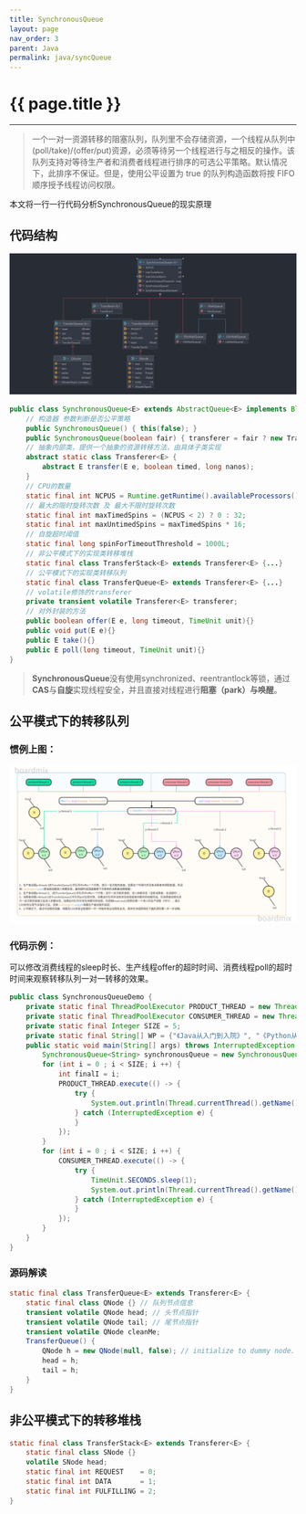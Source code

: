 ```yaml
---
title: SynchronousQueue
layout: page
nav_order: 3
parent: Java
permalink: java/syncQueue
---
```


# {{ page.title }}  

---
> 一个一对一资源转移的阻塞队列，队列里不会存储资源，一个线程从队列中(poll/take)/(offer/put)资源，必须等待另一个线程进行与之相反的操作。该队列支持对等待生产者和消费者线程进行排序的可选公平策略。默认情况下，此排序不保证。但是，使用公平设置为 true 的队列构造函数将按 FIFO 顺序授予线程访问权限。
  

本文将一行一行代码分析SynchronousQueue的现实原理
## 代码结构
![syncQueue](/assets/image/syncQueue.png)
```java
public class SynchronousQueue<E> extends AbstractQueue<E> implements BlockingQueue<E>, Serializable {
    // 构造器 参数判断是否公平策略
    public SynchronousQueue() { this(false); }
    public SynchronousQueue(boolean fair) { transferer = fair ? new TransferQueue<E>() : new TransferStack<E>();}
    // 抽象内部类，提供一个抽象的资源转移方法，由具体子类实现
    abstract static class Transferer<E> {
        abstract E transfer(E e, boolean timed, long nanos);
    }
    // CPU的数量
    static final int NCPUS = Runtime.getRuntime().availableProcessors();
    // 最大的限时旋转次数 及 最大不限时旋转次数
    static final int maxTimedSpins = (NCPUS < 2) ? 0 : 32;
    static final int maxUntimedSpins = maxTimedSpins * 16;
    // 自旋超时阈值
    static final long spinForTimeoutThreshold = 1000L;
    // 非公平模式下的实现类转移堆栈
    static final class TransferStack<E> extends Transferer<E> {...}
    // 公平模式下的实现类转移队列
    static final class TransferQueue<E> extends Transferer<E> {...}
    // volatile修饰的transferer
    private transient volatile Transferer<E> transferer;
    // 对外封装的方法
    public boolean offer(E e, long timeout, TimeUnit unit){}
    public void put(E e){}
    public E take(){}
    public E poll(long timeout, TimeUnit unit){}
}
```

> **SynchronousQueue**没有使用synchronized、reentrantlock等锁，通过**CAS**与**自旋**实现线程安全，并且直接对线程进行**阻塞（park）与唤醒**。

## 公平模式下的转移队列
### 惯例上图：
![SyncQueue-transferQueue](/assets/image/SynchronousQueue-TransferQueue.png)
### 代码示例：
可以修改消费线程的sleep时长、生产线程offer的超时时间、消费线程poll的超时时间来观察转移队列一对一转移的效果。
```java
public class SynchronousQueueDemo {
    private static final ThreadPoolExecutor PRODUCT_THREAD = new ThreadPoolExecutor(2,12,30,TimeUnit.SECONDS, new ArrayBlockingQueue<>(10000), new NamedThreadFactory("拍卖线程"));
    private static final ThreadPoolExecutor CONSUMER_THREAD = new ThreadPoolExecutor(2,12,30,TimeUnit.SECONDS, new ArrayBlockingQueue<>(10000), new NamedThreadFactory("竞拍线程"));
    private static final Integer SIZE = 5;
    private static final String[] WP = {"《Java从入门到入院》", "《Python从入门到入院》", "《C++从入门到入院》", "《Go从入门到入院》", "《JS从入门到入院》", "《Php从入门到入院》"};
    public static void main(String[] args) throws InterruptedException {
        SynchronousQueue<String> synchronousQueue = new SynchronousQueue<>(true);
        for (int i = 0 ; i < SIZE; i ++) {
            int finalI = i;
            PRODUCT_THREAD.execute(() -> {
                try {
                    System.out.println(Thread.currentThread().getName() + "：开始拍卖物品：" + WP[finalI] + ":" + synchronousQueue.offer(WP[finalI], 5, TimeUnit.SECONDS));
                } catch (InterruptedException e) {
                }
            });
        }
        for (int i = 0 ; i < SIZE; i ++) {
            CONSUMER_THREAD.execute(() -> {
                try {
                    TimeUnit.SECONDS.sleep(1);
                    System.out.println(Thread.currentThread().getName() + "：竞拍到物品：" + synchronousQueue.poll(5, TimeUnit.SECONDS));
                } catch (InterruptedException e) {
                }
            });
        }
    }
}
```
### 源码解读
```java
static final class TransferQueue<E> extends Transferer<E> {
    static final class QNode {} // 队列节点信息
    transient volatile QNode head; // 头节点指针
    transient volatile QNode tail; // 尾节点指针
    transient volatile QNode cleanMe; 
    TransferQueue() {
        QNode h = new QNode(null, false); // initialize to dummy node.
        head = h;
        tail = h;
    }
}
```

## 非公平模式下的转移堆栈
```java
static final class TransferStack<E> extends Transferer<E> {
    static final class SNode {}
    volatile SNode head;
    static final int REQUEST    = 0;
    static final int DATA       = 1;
    static final int FULFILLING = 2;
}
```